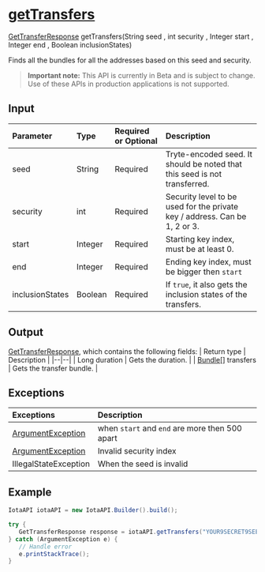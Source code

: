 
# [getTransfers](https://github.com/iotaledger/iota-java/blob/master/jota/src/main/java/org/iota/jota/IotaAPI.java#L183)
 [GetTransferResponse](https://github.com/iotaledger/iota-java/blob/master/jota/src/main/java/org/iota/jota/dto/response/GetTransferResponse.java) getTransfers(String seed , int security , Integer start , Integer end , Boolean inclusionStates)

Finds all the bundles for all the addresses based on this seed and security.
> **Important note:** This API is currently in Beta and is subject to change. Use of these APIs in production applications is not supported.

## Input
| Parameter       | Type | Required or Optional | Description |
|:---------------|:--------|:--------| :--------|
| seed | String | Required | Tryte-encoded seed. It should be noted that this seed is not transferred. |
| security | int | Required | Security level to be used for the private key / address. Can be 1, 2 or 3. |
| start | Integer | Required | Starting key index, must be at least 0. |
| end | Integer | Required | Ending key index, must be bigger then `start` |
| inclusionStates | Boolean | Required | If `true`, it also gets the inclusion states of the transfers. |
    
## Output
[GetTransferResponse](https://github.com/iotaledger/iota-java/blob/master/jota/src/main/java/org/iota/jota/dto/response/GetTransferResponse.java), which contains the following fields:
| Return type | Description |
|--|--|
| Long duration | Gets the duration. |
| [Bundle[]](https://github.com/iotaledger/iota-java/blob/master/jota/src/main/java/org/iota/jota/model/Bundle.java) transfers | Gets the transfer bundle. |

## Exceptions
| Exceptions     | Description |
|:---------------|:--------|
| [ArgumentException](https://github.com/iotaledger/iota-java/blob/master/jota/src/main/java/org/iota/jota/error/ArgumentException.java) | when `start` and `end` are more then 500 apart |
| [ArgumentException](https://github.com/iotaledger/iota-java/blob/master/jota/src/main/java/org/iota/jota/error/ArgumentException.java) | Invalid security index |
| IllegalStateException | When the seed is invalid |


 ## Example
 
 ```Java
 IotaAPI iotaAPI = new IotaAPI.Builder().build();

try { 
    GetTransferResponse response = iotaAPI.getTransfers("YOUR9SECRET9SEED9999999...", 3, 419, 725, false);
} catch (ArgumentException e) { 
    // Handle error
    e.printStackTrace(); 
}
 ```
